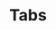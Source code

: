 ---
title: Tabs
layout: component
layout: component
path_slug: tabs
category: ui
iframe_height: medium
---
